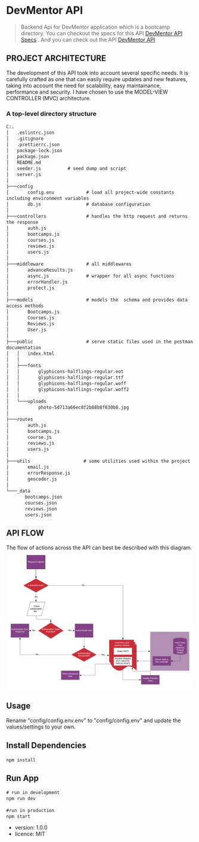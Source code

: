 # DevMentor API

> Backend Api for DevMentor application which is a bootcamp directory. You can checkout the specs for this API [DevMentor API Specs](https://docs.google.com/document/d/1ZpYxx2H4kjCCHIVc4wXK1DKvm13llQs9j27bDX_rQ_0/edit?usp=sharing) . And you can check out the API [DevMentor API](https://devmentor.host)

## PROJECT ARCHITECTURE

The development of this API took into account several specific needs. It is carefully crafted as one that can easily require updates and new features, taking into account the need for scalability, easy maintainance, performance and security. I have chosen to use the MODEL-VIEW CONTROLLER (MVC)
architecture.

### A top-level directory structure

```
C:.
│   .eslintrc.json
│   .gitignore
│   .prettierrc.json
│   package-lock.json
│   package.json
│   README.md
│   seeder.js          # seed dump and script
│   server.js
│
├───config
│       config.env            # load all project-wide constants including environment variables
│       db.js                 # database configuration
│
├───controllers               # handles the http request and returns the response
│       auth.js
│       bootcamps.js
│       courses.js
│       reviews.js
│       users.js
│
├───middleware                # all middlewares
│       advanceResults.js
│       async.js              # wrapper for all async functions
│       errorHandler.js
│       protect.js
│
├───models                    # models the  schema and provides data access methods
│       Bootcamps.js
│       Courses.js
│       Reviews.js
│       User.js
│
├───public                    # serve static files used in the postman documentation
│   │   index.html
│   │
│   ├───fonts
│   │       glyphicons-halflings-regular.eot
│   │       glyphicons-halflings-regular.ttf
│   │       glyphicons-halflings-regular.woff
│   │       glyphicons-halflings-regular.woff2
│   │
│   └───uploads
│           photo-5d713a66ec8f2b88b8f830b8.jpg
│
├───routes
│       auth.js
│       bootcamps.js
│       course.js
│       reviews.js
│       users.js
│
├───utils                    # some utilities used within the project
│       email.js
│       errorResponse.js
│       geocoder.js
│
└───_data
       bootcamps.json
       courses.json
       reviews.json
       users.json

```

## API FLOW

The flow of actions across the API can best be described with this diagram.
![API flow](./public/new.png)

## Usage

Rename "config/config.env.env" to "config/config.env" and update the values/settings to your own.

## Install Dependencies

```
npm install
```

## Run App

```
# run in development
npm run dev

#run in production
npm start
```

- version: 1.0.0
- licence: MIT
